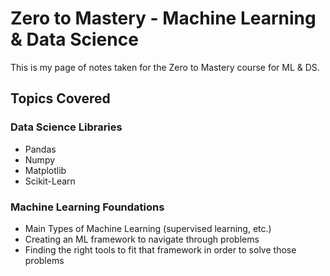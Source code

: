 # Zero to Mastery - Machine Learning & Data Science

This is my page of notes taken for the Zero to Mastery course for ML & DS.

## Topics Covered

### Data Science Libraries
- Pandas
- Numpy
- Matplotlib
- Scikit-Learn

### Machine Learning Foundations
- Main Types of Machine Learning (supervised learning, etc.)
- Creating an ML framework to navigate through problems
- Finding the right tools to fit that framework in order to solve those problems
